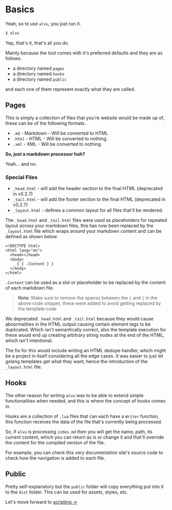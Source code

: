 # Basics

Yeah, so to use `alvu`, you just run it.

```sh
$ alvu
```

Yep, that's it, that's all you do.

Mainly because the tool comes with it's preferred defaults and they are as
follows.

- a directory named `pages`
- a directory named `hooks`
- a directory named `public`

and each one of them represent exactly what they are called.

## Pages

This is simply a collection of files that you're website would be made up of,
these can be of the following formats.

- `.md` - Markdown - Will be converted to HTML
- `.html` - HTML - Will be converted to nothing.
- `.xml` - XML - Will be converted to nothing.

**So, just a markdown processor huh?**

Yeah... and no.

### Special Files

- `_head.html` - will add the header section to the final HTML (deprecated in v0.2.7)
- `_tail.html` - will add the footer section to the final HTML (deprecated in v0.2.7)
- `_layout.html` - defines a common layout for all files that'll be rendered.

The `_head.html` and `_tail.html` files were used as placeholders for
repeated layout across your markdown files, this has now been replaced
by the `_layout.html` file which wraps around your markdown content and
can be defined as shown below

```go-html-template
<!DOCTYPE html>
<html lang="en">
  <head></head>
  <body>
     { { .Content } }
  </body>
</html>
```

`.Content` can be used as a slot or placeholder to be replaced by the content of each markdown file.

> **Note**: Make sure to remove the spaces between the `{` and `}` in the above code snippet, these were added to avoid getting replaced by the template code

We deprecated `_head.html` and `_tail.html` because they would cause abnormalities in the HTML output causing certain element tags to be duplicated. Which isn't semantically correct, also the template execution for these would end up creating arbitrary string nodes at the end of the HTML, which isn't intentional. 

The fix for this would include writing an HTML dedupe handler, which might be a project in itself considering all the edge cases. It was easier to just let golang templates get what they want, hence the introduction of the `_layout.html` file.

## Hooks

The other reason for writing `alvu` was to be able to extend simple functionalities when
needed, and this is where the concept of hooks comes in.

Hooks are a collection of `.lua` files that can each have a `Writer`
function, this function receives the data of the file that's currently being processed.

So, if `alvu` is processing `index.md` then you will get the name, path, its current content, which you can return as is or change it and that'll override the content for the compiled version of the file.

For example, you can check this very documentation site's source code to check how the navigation is added
to each file.

## Public

Pretty self-explanatory but the `public` folder will copy everything
put into it to the `dist` folder. This can be used for assets, styles, etc.

Let's move forward to [scripting &rarr;]({{.Meta.BaseURL}}02-scripting)
